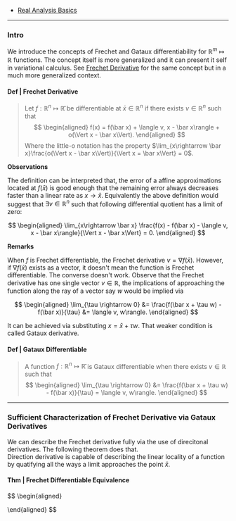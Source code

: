 - [Real Analysis Basics](Real%20Analysis%20Basics.md)

----
### **Intro**

We introduce the concepts of Frechet and Gataux differentiability for $\mathbb R^m\mapsto \mathbb R$ functions. 
The concept itself is more generalized and it can present it self in variational calculus. 
See [Frechet Derivative](Frechet%20Derivative.md) for the same concept but in a much more generalized context. 

#### **Def | Frechet Derivative**
> Let $f: \mathbb R^n\mapsto \mathbb {\bar R}$ be differentiable at $\bar x \in \mathbb R^n$ if there exists $v \in \mathbb R^n$ such that 
> $$
> \begin{aligned}
>     f(x) = f(\bar x) + \langle v, x - \bar x\rangle + o(\Vert x - \bar x\Vert). 
> \end{aligned}
> $$
> Where the little-o notation has the property $\lim_{x\rightarrow \bar x}\frac{o(\Vert x - \bar x\Vert)}{\Vert x = \bar x\Vert} = 0$. 

**Observations**

The definition can be interpreted that, the error of a affine approximations located at $f(\bar x)$ is good enough that the remaining error always decreases faster than a linear rate as $x \rightarrow \bar x$. 
Equivalently the above definition would suggest that $\exists v \in \mathbb R^n$ such that following differential quotient has a limit of zero: 

$$
\begin{aligned}
    \lim_{x\rightarrow \bar x} 
    \frac{f(x) - f(\bar x) - \langle v, x - \bar x\rangle}{\Vert x - \bar x\Vert} = 0. 
\end{aligned}
$$

**Remarks**

When $f$ is Frechet differentiable, the Frechet derivative $v = \nabla f(\bar x)$. 
However, if $\nabla f(\bar x)$ exists as a vector, it doesn't mean the function is Frechet differentiable. 
The converse doesn't work. 
Observe that the Frechet derivative has one single vector $v\in \mathbb R$, the implications of approaching the function along the ray of a vector say $w$ would be implied via 

$$
\begin{aligned}
    \lim_{\tau \rightarrow 0}
    &= 
    \frac{f(\bar x + \tau w) - f(\bar x)}{\tau} &= \langle v, w\rangle. 
\end{aligned}
$$

It can be achieved via substituting $x = \bar x + \tau w$. 
That weaker condition is called Gataux derivative. 


#### **Def | Gataux Differentiable**
> A function $f: \mathbb R^n \mapsto \mathbb{\bar R}$ is Gataux differentiable when there exists $v \in \mathbb R$ such that 
> $$
> \begin{aligned}
>     \lim_{\tau \rightarrow 0}
>     &= 
>     \frac{f(\bar x + \tau w) - f(\bar x)}{\tau} = \langle v, w\rangle. 
> \end{aligned}
> $$

---
### **Sufficient Characterization of Frechet Derivative via Gataux Derivatives**

We can describe the Frechet derivative fully via the use of direcitonal derivatives.
The following theorem does that.  
Direction derivative is capable of describing the linear locality of a function by quatifying all the ways a limit approaches the point $\bar x$. 


#### **Thm | Frechet Differentiable Equivalence**
$$
\begin{aligned}

\end{aligned}
$$